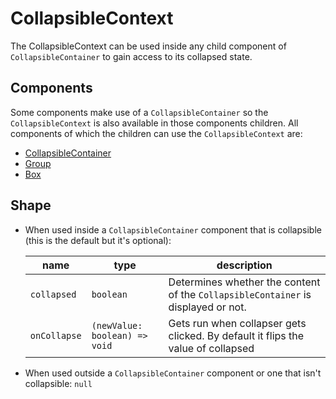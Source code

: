 # CollapsibleContext

The CollapsibleContext can be used inside any child component of `CollapsibleContainer` to gain access to its collapsed state.

## Components
Some components make use of a `CollapsibleContainer` so the `CollapsibleContext` is also available in those components children. All components of which the children can use the `CollapsibleContext` are:
- [CollapsibleContainer](http://localhost:9009/?path=/story/molecules-collapsiblecontainer--default)
- [Group](http://localhost:9009/?path=/story/molecules-group--default) 
- [Box](http://localhost:9009/?path=/story/molecules-box--default)

## Shape
 - When used inside a `CollapsibleContainer` component that is collapsible (this is the default but it's optional):  

      | name | type |  description |
      |-----------|------------|--------|
      | `collapsed` | `boolean` | Determines whether the content of the `CollapsibleContainer` is displayed or not. | 
      | `onCollapse` | `(newValue: boolean) => void` |  Gets run when collapser gets clicked. By default it flips the value of collapsed |  
      

 - When used outside a `CollapsibleContainer` component or one that isn't collapsible: `null`


